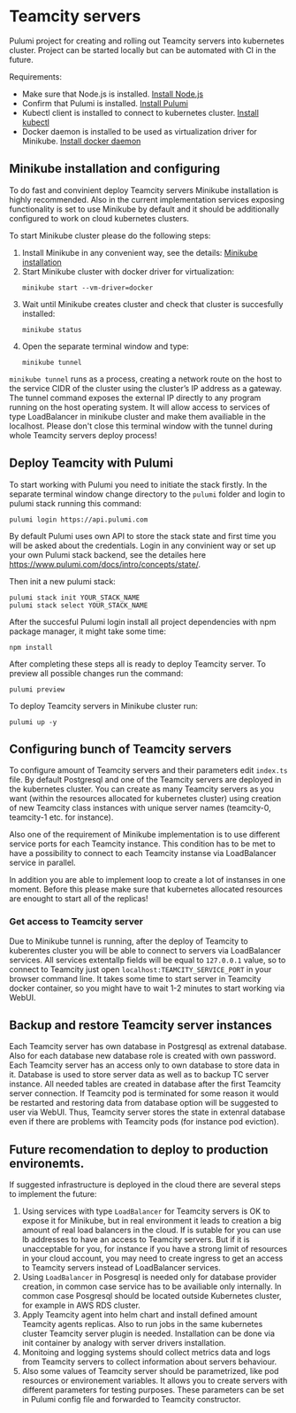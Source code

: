 # Teamcity servers

Pulumi project for creating and rolling out Teamcity servers into kubernetes cluster.
Project can be started locally but can be automated with CI in the future. 

Requirements:

* Make sure that Node.js is installed. [Install Node.js](https://nodejs.org/en/download/)
* Confirm that Pulumi is installed. [Install Pulumi](https://www.pulumi.com/docs/get-started/install/)
* Kubectl client is installed to connect to kubernetes cluster. [Install kubectl](https://kubernetes.io/ru/docs/tasks/tools/install-kubectl/)
* Docker daemon is installed to be used as virtualization driver for Minikube. [Install docker daemon](https://docs.docker.com/engine/install/)

## Minikube installation and configuring

To do fast and convinient deploy Teamcity servers Minikube installation is highly recommended. Also in the current implementation services exposing functionality is set to use Minikube by default and it should be additionally configured to work on cloud kubernetes clusters.

To start Minikube cluster please do the following steps:
1. Install Minikube in any convenient way, see the details: [Minikube installation](https://kubernetes.io/ru/docs/tasks/tools/install-minikube/)
1. Start Minikube cluster with docker driver for virtualization:
    ```shell
    minikube start --vm-driver=docker
    ```
1. Wait until Minikube creates cluster and check that cluster is succesfully installed:
    ```shell
    minikube status
    ```
1. Open the separate terminal window and type:
    ```shell
    minikube tunnel
    ```
`minikube tunnel` runs as a process, creating a network route on the host to the service CIDR of the cluster using the cluster’s IP address as a gateway. The tunnel command exposes the external IP directly to any program running on the host operating system.
It will allow access to services of type LoadBalancer in minikube cluster and make them availiable in the localhost.
Please don't close this terminal window with the tunnel during whole Teamcity servers deploy process!

## Deploy Teamcity with Pulumi

To start working with Pulumi you need to initiate the stack firstly. In the separate terminal window change directory to the `pulumi` folder and login to pulumi stack running this command:
```shell
pulumi login https://api.pulumi.com
```
By default Pulumi uses own API to store the stack state and first time you will be asked about the credentials. Login in any convinient way or set up your own Pulumi stack backend, see the detailes here https://www.pulumi.com/docs/intro/concepts/state/.

Then init a new pulumi stack:
```shell
pulumi stack init YOUR_STACK_NAME
pulumi stack select YOUR_STACK_NAME
```
After the succesful Pulumi login install all project dependencies with npm package manager, it might take some time:
```shell
npm install
```
After completing these steps all is ready to deploy Teamcity server. To preview all possible changes run the command:
```shell
pulumi preview
```
To deploy Teamcity servers in Minikube cluster run:
```shell
pulumi up -y
```

## Configuring bunch of Teamcity servers

To configure amount of Teamcity servers and their parameters edit `index.ts` file. By default Postgresql and one of the Teamcity servers are deployed in the kubernetes cluster. You can create as many Teamcity servers as you want (within the resources allocated for kubernetes cluster) using creation of new Teamcity class instances with unique server names (teamcity-0, teamcity-1 etc. for instance).

Also one of the requirement of Minikube implementation is to use different service ports for each Teamcity instance. This condition has to be met to have a possibility to connect to each Teamcity instanse via LoadBalancer service in parallel.

In addition you are able to implement loop to create a lot of instanses in one moment. Before this please make sure that kubernetes allocated resources are enought to start all of the replicas!

### Get access to Teamcity server

Due to Minikube tunnel is running, after the deploy of Teamcity to kuberentes cluster you will be able to connect to servers via LoadBalancer services. All services extentalIp fields will be equal to `127.0.0.1` value, so to connect to Teamcity just open `localhost:TEAMCITY_SERVICE_PORT` in your browser command line. It takes some time to start server in Teamcity docker container, so you might have to wait 1-2 minutes to start working via WebUI.

## Backup and restore Teamcity server instances

Each Teamcity server has own database in Postgresql as extrenal database. Also for each database new database role is created with own password. Each Teamcity server has an access only to own database to store data in it. Database is used to store
server data as well as to backup TC server instance. All needed tables are created in database after the first Teamcity server connection. If Teamcity pod is terminated for some reason it would be restarted and restoring data from database option will be suggested to user via WebUI. Thus, Teamcity server stores the state in extenral database even if there are problems with Teamcity pods (for instance pod eviction).

## Future recomendation to deploy to production environemts.

If suggested infrastructure is deployed in the cloud there are several steps to implement the future:

1. Using services with type `LoadBalancer` for Teamcity servers is OK to expose it for Minikube, but in real environment it leads to creation a big amount of real load balancers in the cloud. If is sutable for you can use lb addresses to have an access to Teamcity servers. But if it is unacceptable for you, for instance if you have a strong limit of resources in your cloud account, you may need to create ingress to get an access to Teamcity servers instead of LoadBalancer services.
1. Using `LoadBalancer` in Posgresql is needed only for database provider creation, in common case service has to be availiable only internally. In common case Posgresql should be located outside Kubernetes cluster, for example in AWS RDS cluster.
1. Apply Teamcity agent into helm chart and install defined amount Teamcity agents replicas. Also to run jobs in the same kubernetes cluster Teamcity server plugin is needed. Installation can be done via init container by analogy with server drivers installation.
1. Monitoing and logging systems should collect metrics data and logs from Teamcity servers to collect information about servers behaviour.
1. Also some values of Teamcity server should be parametrized, like pod resources or environement variables. It allows you to create servers with different parameters for testing purposes. These parameters can be set in Pulumi config file and forwarded to Teamcity constructor.
